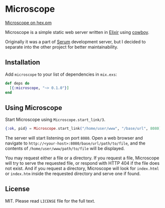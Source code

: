 # Microscope

[Microscope on hex.pm](https://hex.pm/packages/microscope)

Microscope is a simple static web server written in [Elixir](http://elixir-lang.org)
using [cowboy](https://hex.pm/packages/cowboy).

Originally it was a part of [Serum](http://dalgona.hontou.moe/Serum) development
server, but I decided to separate into the other project for better
maintainability.

## Installation

Add `microscope` to your list of dependencies in `mix.exs`:

```elixir
def deps do
  [{:microscope, "~> 0.1.0"}]
end
```

## Using Microscope

Start Microscope using `Microscope.start_link/3`.

```elixir
{:ok, pid} = Microscope.start_link("/home/user/www", "/base/url", 8080)
```

The server will start listening on port `8080`. Open a web browser and navigate
to `http://<your-host>:8080/base/url/path/to/file`, and the contents of
`/home/user/www/path/to/file` will be displayed.

You may request either a file or a directory. If you request a file, Microscope
will try to serve the requested file, or respond with HTTP 404 if the file does
not exist. And if you request a directory, Microscope will look for `index.html`
or `index.htm` inside the requested directory and serve one if found.

## License

MIT. Please read `LICENSE` file for the full text.

